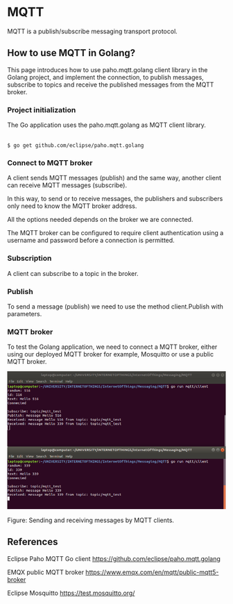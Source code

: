 # MQTT

MQTT is a publish/subscribe messaging transport protocol. 

## How to use MQTT in Golang?

This page introduces how to use paho.mqtt.golang client library in the Golang project, and implement the connection, to publish messages, subscribe to topics and receive the published messages from the MQTT broker.

### Project initialization

The Go application uses the paho.mqtt.golang as MQTT client library.

```

$ go get github.com/eclipse/paho.mqtt.golang

```

### Connect to MQTT broker

A client sends MQTT messages (publish) and the same way, another client can receive MQTT messages (subscribe).

In this way, to send or to receive messages, the publishers and subscribers only need to know the MQTT broker address.

All the options needed depends on the broker we are connected.

The MQTT broker can be configured to require client authentication using a username and password before a connection is permitted.

### Subscription

A client can subscribe to a topic in the broker. 

### Publish

To send a message (publish) we need to use the method client.Publish with parameters.

### MQTT broker

To test the Golang application, we need to connect a MQTT broker, either using our deployed MQTT broker for example, Mosquitto or use a public MQTT broker. 

![alt text](https://github.com/jylhakos/InternetOfThings/blob/main/Messaging/MQTT/MQTT.png?raw=true)

Figure: Sending and receiving messages by MQTT clients.

## References

Eclipse Paho MQTT Go client https://github.com/eclipse/paho.mqtt.golang

EMQX public MQTT broker https://www.emqx.com/en/mqtt/public-mqtt5-broker

Eclipse Mosquitto https://test.mosquitto.org/
